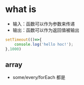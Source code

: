 # what is 

- 输入：函数可以作为参数来传递
- 输出：函数可以作为返回值被输出

```js
setTimeout(()=>{
    console.log('hello hoc!');
},1000)
```

## array
- some/every/forEach 都是